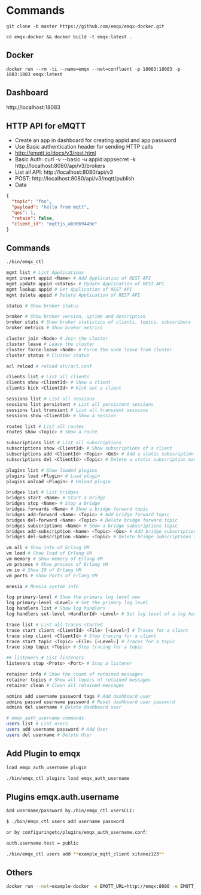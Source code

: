 # Commands

`git clone -b master https://github.com/emqx/emqx-docker.git`

`cd emqx-docker && docker build -t emqx:latest .`

## Docker

`docker run --rm -ti --name=emqx --net=confluent -p 18083:18083 -p 1883:1883 emqx:latest`

## Dashboard

http://localhost:18083

## HTTP API for eMQTT

- Create an app in dashboard for creating appid and app password
- Use Basic authentication header for sending HTTP calls
- http://emqtt.io/docs/v3/rest.html
- Basic Auth: curl -v --basic -u appid:appsecret -k http://localhost:8080/api/v3/brokers
- List all API: http://localhost:8080/api/v3
- POST: http://localhost:8080/api/v3/mqtt/publish
- Data

```json
{
  "topic": "foo",
  "payload": "hello from mqtt",
  "qos": 1,
  "retain": false,
  "client_id": "mqttjs_ab9069449e"
}
```

## Commands

```bash
./bin/emqx_ctl

mgmt list # List Applications
mgmt insert appid <Name> # Add Application of REST API
mgmt update appid <status> # Update Application of REST API
mgmt lookup appid # Get Application of REST API
mgmt delete appid # Delete Application of REST API

status # Show broker status

broker # Show broker version, uptime and description
broker stats # Show broker statistics of clients, topics, subscribers
broker metrics # Show broker metrics

cluster join <Node> # Join the cluster
cluster leave # Leave the cluster
cluster force-leave <Node> # Force the node leave from cluster
cluster status # Cluster status

acl reload # reload etc/acl.conf

clients list # List all clients
clients show <ClientId> # Show a client
clients kick <ClientId> # Kick out a client

sessions list # List all sessions
sessions list persistent # List all persistent sessions
sessions list transient # List all transient sessions
sessions show <ClientId> # Show a session

routes list # List all routes
routes show <Topic> # Show a route

subscriptions list # List all subscriptions
subscriptions show <ClientId> # Show subscriptions of a client
subscriptions add <ClientId> <Topic> <QoS> # Add a static subscription manually
subscriptions del <ClientId> <Topic> # Delete a static subscription manually

plugins list # Show loaded plugins
plugins load <Plugin> # Load plugin
plugins unload <Plugin> # Unload plugin

bridges list # List bridges
bridges start <Name> # Start a bridge
bridges stop <Name> # Stop a bridge
bridges forwards <Name> # Show a bridge forward topic
bridges add-forward <Name> <Topic> # Add bridge forward topic
bridges del-forward <Name> <Topic> # Delete bridge forward topic
bridges subscriptions <Name> # Show a bridge subscriptions topic
bridges add-subscription <Name> <Topic> <Qos> # Add bridge subscriptions topic
bridges del-subscription <Name> <Topic> # Delete bridge subscriptions topic

vm all # Show info of Erlang VM
vm load # Show load of Erlang VM
vm memory # Show memory of Erlang VM
vm process # Show process of Erlang VM
vm io # Show IO of Erlang VM
vm ports # Show Ports of Erlang VM

mnesia # Mnesia system info

log primary-level # Show the primary log level now
log primary-level <Level> # Set the primary log level
log handlers list # Show log handlers
log handlers set-level <HandlerId> <Level> # Set log level of a log handler

trace list # List all traces started
trace start client <ClientId> <File> [<Level>] # Traces for a client
trace stop client <ClientId> # Stop tracing for a client
trace start topic <Topic> <File> [<Level>] # Traces for a topic
trace stop topic <Topic> # Stop tracing for a topic

## listeners # List listeners
listeners stop <Proto> <Port> # Stop a listener

retainer info # Show the count of retained messages
retainer topics # Show all topics of retained messages
retainer clean # Clean all retained messages

admins add username password tags # Add dashboard user
admins passwd username password # Reset dashboard user password
admins del username # Delete dashboard user

# emqx_auth_username commands
users list # List users
users add username password # Add User
users del username # Delete User
```

## Add Plugin to emqx

```bash
load emqx_auth_username plugin

./bin/emqx_ctl plugins load emqx_auth_username
```

## Plugins emqx.auth.username

```bash
Add username/password by./bin/emqx_ctl usersCLI:

$ ./bin/emqx_ctl users add username password

or by configuringetc/plugins/emqx_auth_username.conf:

auth.username.test = public

./bin/emqx_ctl users add **example_mqtt_client xitanez123**
```

## Others

```bash
docker run --net=example-docker -e EMQTT_URL=http://emqx:8080 -e EMQTT_API_USER=admin -e EMQTT_API_PASS=public oxygen0211/emqtt-prometheus-exporter
```
